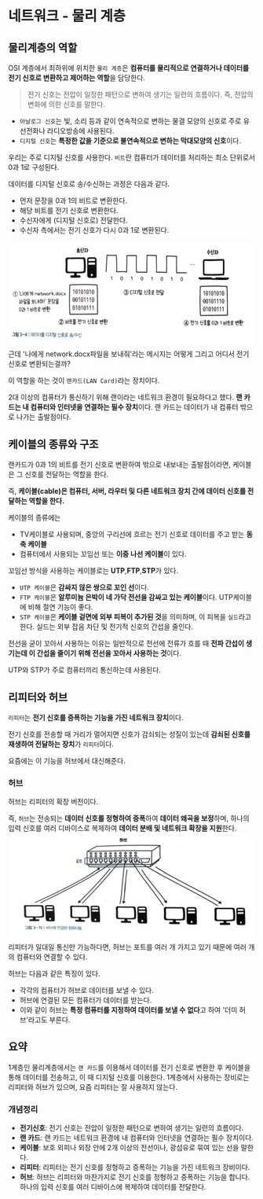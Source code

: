 # 네트워크 - 물리 계층

## 물리계층의 역할
OSI 계층에서 최하위에 위치한 `물리 계층`은 **컴퓨터를 물리적으로 연결하거나 데이터를 전기 신호로 변환하고 제어하는 역할**을 담당한다.

> 전기 신호는 전압이 일정한 패턴으로 변하여 생기는 일련의 흐름이다. 
즉, 전압의 변화에 의한 신호를 말한다.

- `아날로그 신호`는 빛, 소리 등과 같이 연속적으로 변하는 물결 모양의 신호로 주로 유선전화나 라디오방송에 사용된다.
- `디지털 신호`는 **특정한 값을 기준으로 불연속적으로 변하는 막대모양의 신호**이다.

우리는 주로 디지털 신호를 사용한다. 
`비트`란 컴퓨터가 데이터를 처리하는 최소 단위로서 0과 1로 구성된다. 

데이터를 디지털 신호로 송/수신하는 과정은 다음과 같다.

- 먼저 문장을 0과 1의 비트로 변환한다.
- 해당 비트를 전기 신호로 변환한다.
- 수신자에게 (디지털 신호로) 전달한다.
- 수신자 측에서는 전기 신호가 다시 0과 1로 변환된다.

![alt text](KakaoTalk_20240727_165705977.jpg)
근데 '나에게 network.docx파일을 보내줘'라는 메시지는 어떻게 그리고 어디서 전기 신호로 변환되는걸까?

이 역할을 하는 것이 `랜카드(LAN Card)`라는 장치이다.

2대 이상의 컴퓨터가 통신하기 위해 랜이라는 네트워크 환경이 필요하다고 했다.
**랜 카드는 내 컴퓨터와 인터넷을 연결하는 필수 장치**이다.
랜 카드는 데이터가 내 컴퓨터 밖으로 나가는 출발점이다.

## 케이블의 종류와 구조
랜카드가 0과 1의 비트를 전기 신호로 변환하여 밖으로 내보내는 출발점이라면, 케이블은 그 신호를 전달하는 역할을 한다.

즉, **케이블(cable)은 컴퓨터, 서버, 라우터 및 다른 네트워크 장치 간에 데이터 신호를 전달하는 역할을 한다.**

케이블의 종류에는
- TV케이블로 사용되며, 중앙의 구리선에 흐르는 전기 신호로 데이터를 주고 받는 **동축 케이블**
- 컴퓨터에서 사용되는 꼬임선 또는 **이중 나선 케이블**이 있다.

꼬임선 방식을 사용하는 케이블로는 **UTP**,**FTP**,**STP**가 있다.
- `UTP 케이블`은 **감싸지 않은 쌍으로 꼬인 선**이다.
- `FTP 케이블`은 **알루미늄 은박이 네 가닥 전선을 감싸고 있는 케이블**이다. UTP케이블에 비해 절연 기능이 좋다.
- `STP 케이블`은 **케이블 겉면에 외부 피복이 추가된 것**을 의미하며, 이 피복을 `실드`라고 한다.  실드는 외부 잡음 차단 및 전기적 신호의 간섭을 줄인다.

전선을 굳이 꼬아서 사용하는 이유는 일반적으로 전선에 전류가 흐를 때 **전파 간섭이 생기는데 이 간섭을 줄이기 위해 전선을 꼬아서 사용하는 것**이다.

UTP와 STP가 주로 컴퓨터끼리 통신하는데 사용된다.

## 리피터와 허브
`리피터`는 **전기 신호를 증폭하는 기능을 가진 네트워크 장치**이다.

전기 신호를 전송할 때 거리가 멀어지면 신호가 감쇠되는 성질이 있는데 **감쇠된 신호를 재생하여 전달하는 장치**가 `리피터`이다.

요즘에는 이 기능을 허브에서 대신해준다.

### 허브
허브는 리피터의 확장 버전이다. 

즉, `허브`는 전송되는 **데이터 신호를 정형하여 증폭**하여 **데이터 왜곡을 보정**하며, 하나의 입력 신호를 여러 디바이스로 복제하여 **데이터 분배 및 네트워크 확장을 지원**한다.
![alt text](KakaoTalk_20240727_165822311.jpg)
리피터가 일대일 통신만 가능하다면, 허브는 포트를 여러 개 가지고 있기 때문에 여러 개의 컴퓨터와 연결할 수 있다.

허브는 다음과 같은 특징이 있다.
- 각각의 컴퓨터가 허브로 데이터를 보낼 수 있다.
- 허브에 연결된 모든 컴퓨터가 데이터를 받는다. 
- 이와 같이 허브는 **특정 컴퓨터를 지정하여 데이터를 보낼 수 없다**고 하여 '더미 허브'라고도 부른다.

## 요약
1계층인 물리계층에서는 `랜 카드`를 이용해서 데이터를 전기 신호로 변환한 후 케이블을 통해 데이터를 전송하고, 이 때 디지털 신호를 이용한다. 1계층에서 사용하는 장비로는 리피터와 허브가 있으며, 요즘 리피터는 잘 사용하지 않는다.

### 개념정리
- **전기신호**: 전기 신호는 전압이 일정한 패턴으로 변하여 생기는 일련의 흐름이다.
- **랜 카드**: 랜 카드는 네트워크 환경에 내 컴퓨터와 인터넷을 연결하는 필수 장치이다.
- **케이블**: 보호 외피나 외장 안에 2개 이상의 전선이나, 광섬유로 묶여 있는 선을 말한다.
- **리피터**: 리피터는 전기 신호를 정형하고 증폭하는 기능을 가진 네트워크 장비이다.
- **허브**: 허브는 리피터와 마찬가지로 전기 신호를 정형하고 증폭하는 기능을 합니다. 하나의 입력 신호를 여러 디바이스에 복제하여 데이터를 전달한다. 